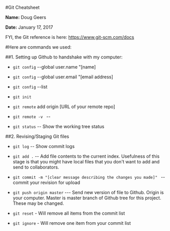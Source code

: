 #Git Cheatsheet

**Name:** Doug Geers

**Date:** January 17, 2017

FYI, the Git reference is here: https://www.git-scm.com/docs

#Here are commands we used:

##1. Setting up Github to handshake with my computer:

- `git config` --global user.name "[name]

- `git config` --global user.email "[email address]

- `git config` --list

- `git init`

- `git remote` add origin [URL of your remote repo]

- `git remote -v ` -- 

- `git status`  -- Show the working tree status


##2. Revising/Staging Git files

- `git log`    -- Show commit logs

- `git add .`  --  Add file contents to the current index.  Usefulness of this stage is that you might have local files that you don't want to add and send to collaborators.  

- `git commit -m "[clear message describing the changes you made]" ` -- commit your revision for upload

- `git push origin master`  --- Send new version of file to Github. Origin is your computer.  Master is master branch of Github tree for this project.  These may be changed.

- `git reset` - Will remove all items from the commit list

- `git ignore` - Will remove one item from your commit list

